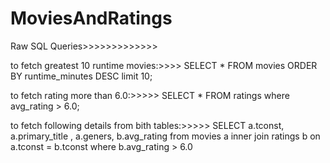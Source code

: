 # MoviesAndRatings

Raw SQL Queries>>>>>>>>>>>>>

to fetch greatest 10 runtime movies:>>>> SELECT * FROM movies ORDER BY runtime_minutes DESC limit 10;

to fetch rating more than 6.0:>>>>> SELECT * FROM ratings where avg_rating > 6.0;

to fetch following details from bith tables:>>>>> SELECT a.tconst, a.primary_title , a.geners, b.avg_rating from movies a inner join ratings b on a.tconst = b.tconst where b.avg_rating > 6.0
